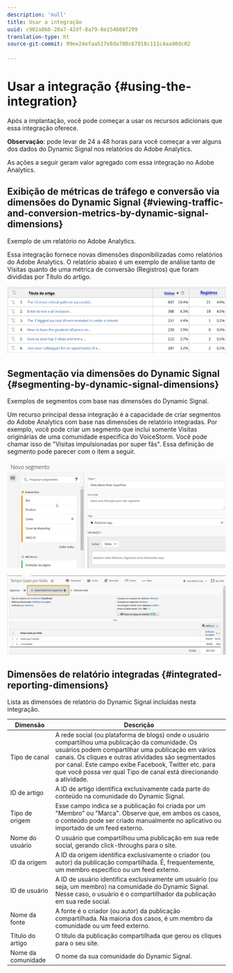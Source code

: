 ```yaml
---
description: 'null'
title: Usar a integração
uuid: c902a868-20a7-42df-8a79-8e154608f299
translation-type: ht
source-git-commit: 99ee24efaa517e8da700c67818c111c4aa90dc02

---
```



# Usar a integração {#using-the-integration}

Após a implantação, você pode começar a usar os recursos adicionais que essa integração oferece.

**Observação**: pode levar de 24 a 48 horas para você começar a ver alguns dos dados do Dynamic Signal nos relatórios do Adobe Analytics.

As ações a seguir geram valor agregado com essa integração no Adobe Analytics.

## Exibição de métricas de tráfego e conversão via dimensões do Dynamic Signal {#viewing-traffic-and-conversion-metrics-by-dynamic-signal-dimensions}

Exemplo de um relatório no Adobe Analytics.

Essa integração fornece novas dimensões disponibilizadas como relatórios do Adobe Analytics. O relatório abaixo é um exemplo de análise tanto de Visitas quanto de uma métrica de conversão (Registros) que foram divididas por Título do artigo.

![](assets/examplereport.png)

## Segmentação via dimensões do Dynamic Signal {#segmenting-by-dynamic-signal-dimensions}

Exemplos de segmentos com base nas dimensões do Dynamic Signal.

Um recurso principal dessa integração é a capacidade de criar segmentos do Adobe Analytics com base nas dimensões de relatório integradas. Por exemplo, você pode criar um segmento que inclui somente Visitas originárias de uma comunidade específica do VoiceStorm. Você pode chamar isso de &quot;Visitas impulsionadas por super fãs&quot;. Essa definição de segmento pode parecer com o item a seguir.

![](assets/segment1.png)

![](assets/segment2.png)

## Dimensões de relatório integradas {#integrated-reporting-dimensions}

Lista as dimensões de relatório do Dynamic Signal incluídas nesta integração.

| Dimensão | Descrição |
|---|---|
| Tipo de canal | A rede social (ou plataforma de blogs) onde o usuário compartilhou uma publicação da comunidade. Os usuários podem compartilhar uma publicação em vários canais. Os cliques e outras atividades são segmentados por canal. Este campo exibe Facebook, Twitter etc. para que você possa ver qual Tipo de canal está direcionando a atividade. |
| ID de artigo | A ID de artigo identifica exclusivamente cada parte do conteúdo na comunidade do Dynamic Signal. |
| Tipo de origem | Esse campo indica se a publicação foi criada por um &quot;Membro&quot; ou &quot;Marca&quot;. Observe que, em ambos os casos, o conteúdo pode ser criado manualmente no aplicativo ou importado de um feed externo. |
| Nome do usuário | O usuário que compartilhou uma publicação em sua rede social, gerando click-throughs para o site. |
| ID da origem | A ID da origem identifica exclusivamente o criador (ou autor) da publicação compartilhada. É, frequentemente, um membro específico ou um feed externo. |
| ID de usuário | A ID de usuário identifica exclusivamente um usuário (ou seja, um membro) na comunidade do Dynamic Signal. Nesse caso, o usuário é o compartilhador da publicação em sua rede social. |
| Nome da fonte | A fonte é o criador (ou autor) da publicação compartilhada. Na maioria dos casos, é um membro da comunidade ou um feed externo. |
| Título do artigo | O título da publicação compartilhada que gerou os cliques para o seu site. |
| Nome da comunidade | O nome da sua comunidade do Dynamic Signal. |

